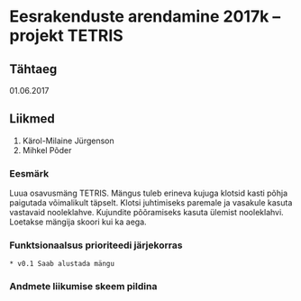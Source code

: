 # Eesrakenduste arendamine 2017k – projekt TETRIS

## Tähtaeg

01.06.2017

## Liikmed
1. Kärol-Milaine Jürgenson
2. Mihkel Põder


### Eesmärk
  Luua osavusmäng TETRIS. Mängus tuleb erineva kujuga klotsid kasti põhja paigutada võimalikult täpselt. Klotsi juhtimiseks paremale ja vasakule kasuta vastavaid nooleklahve. Kujundite põõramiseks kasuta ülemist nooleklahvi. Loetakse mängija skoori kui ka aega.

### Funktsionaalsus prioriteedi järjekorras
    * v0.1 Saab alustada mängu

### Andmete liikumise skeem pildina
